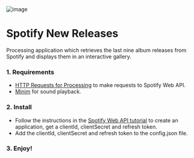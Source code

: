 ![image](https://i.imgur.com/GxXIFEV.jpg)

# Spotify New Releases

Processing application which retrieves the last nine album releases from Spotify and displays them in an interactive gallery.

### 1. Requirements

* [HTTP Requests for Processing](https://github.com/runemadsen/HTTP-Requests-for-Processing) to make requests to Spotify Web API.
* [Minim](http://code.compartmental.net/tools/minim/) for sound playback.

### 2. Install

* Follow the instructions in the [Spotify Web API tutorial](https://developer.spotify.com/web-api/tutorial/) to create an application, get a clientId, clientSecret and refresh token.
* Add the clientId, clientSecret and refresh token to the config.json file.

### 3. Enjoy!